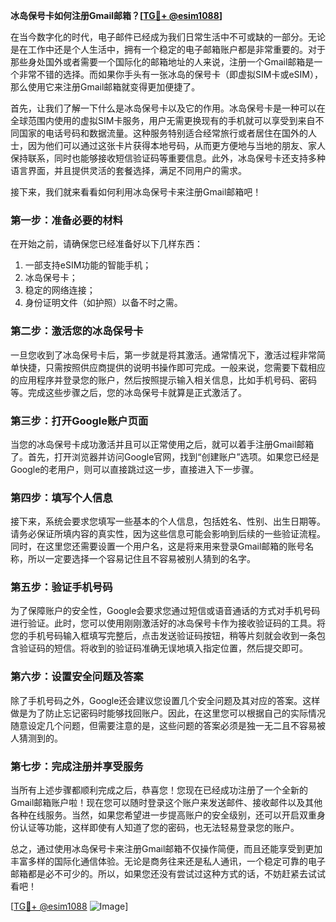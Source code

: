 **冰岛保号卡如何注册Gmail邮箱？[[TG💪+ @esim1088](https://t.me/s/esim1088)]**

在当今数字化的时代，电子邮件已经成为我们日常生活中不可或缺的一部分。无论是在工作中还是个人生活中，拥有一个稳定的电子邮箱账户都是非常重要的。对于那些身处国外或者需要一个国际化的邮箱地址的人来说，注册一个Gmail邮箱是一个非常不错的选择。而如果你手头有一张冰岛的保号卡（即虚拟SIM卡或eSIM），那么使用它来注册Gmail邮箱就变得更加便捷了。

首先，让我们了解一下什么是冰岛保号卡以及它的作用。冰岛保号卡是一种可以在全球范围内使用的虚拟SIM卡服务，用户无需更换现有的手机就可以享受到来自不同国家的电话号码和数据流量。这种服务特别适合经常旅行或者居住在国外的人士，因为他们可以通过这张卡片获得本地号码，从而更方便地与当地的朋友、家人保持联系，同时也能够接收短信验证码等重要信息。此外，冰岛保号卡还支持多种语言界面，并且提供灵活的套餐选择，满足不同用户的需求。

接下来，我们就来看看如何利用冰岛保号卡来注册Gmail邮箱吧！

### 第一步：准备必要的材料

在开始之前，请确保您已经准备好以下几样东西：
1. 一部支持eSIM功能的智能手机；
2. 冰岛保号卡；
3. 稳定的网络连接；
4. 身份证明文件（如护照）以备不时之需。

### 第二步：激活您的冰岛保号卡

一旦您收到了冰岛保号卡后，第一步就是将其激活。通常情况下，激活过程非常简单快捷，只需按照供应商提供的说明书操作即可完成。一般来说，您需要下载相应的应用程序并登录您的账户，然后按照提示输入相关信息，比如手机号码、密码等。完成这些步骤之后，您的冰岛保号卡就算是正式激活了。

### 第三步：打开Google账户页面

当您的冰岛保号卡成功激活并且可以正常使用之后，就可以着手注册Gmail邮箱了。首先，打开浏览器并访问Google官网，找到“创建账户”选项。如果您已经是Google的老用户，则可以直接跳过这一步，直接进入下一步骤。

### 第四步：填写个人信息

接下来，系统会要求您填写一些基本的个人信息，包括姓名、性别、出生日期等。请务必保证所填内容的真实性，因为这些信息可能会影响到后续的一些验证流程。同时，在这里您还需要设置一个用户名，这是将来用来登录Gmail邮箱的账号名称，所以一定要选择一个容易记住且不容易被别人猜到的名字。

### 第五步：验证手机号码

为了保障账户的安全性，Google会要求您通过短信或语音通话的方式对手机号码进行验证。此时，您可以使用刚刚激活好的冰岛保号卡作为接收验证码的工具。将您的手机号码输入框填写完整后，点击发送验证码按钮，稍等片刻就会收到一条包含验证码的短信。将收到的验证码准确无误地填入指定位置，然后提交即可。

### 第六步：设置安全问题及答案

除了手机号码之外，Google还会建议您设置几个安全问题及其对应的答案。这样做是为了防止忘记密码时能够找回账户。因此，在这里您可以根据自己的实际情况随意设定几个问题，但需要注意的是，这些问题的答案必须是独一无二且不容易被人猜测到的。

### 第七步：完成注册并享受服务

当所有上述步骤都顺利完成之后，恭喜您！您现在已经成功注册了一个全新的Gmail邮箱账户啦！现在您可以随时登录这个账户来发送邮件、接收邮件以及其他各种在线服务。当然，如果您希望进一步提高账户的安全级别，还可以开启双重身份认证等功能，这样即使有人知道了您的密码，也无法轻易登录您的账户。

总之，通过使用冰岛保号卡来注册Gmail邮箱不仅操作简便，而且还能享受到更加丰富多样的国际化通信体验。无论是商务往来还是私人通讯，一个稳定可靠的电子邮箱都是必不可少的。所以，如果您还没有尝试过这种方式的话，不妨赶紧去试试看吧！

[[TG💪+ @esim1088](https://t.me/s/esim1088) ![Image](https://i.postimg.cc/4NQfJmqS/Snipaste-2025-05-13-00-14-12.png)]